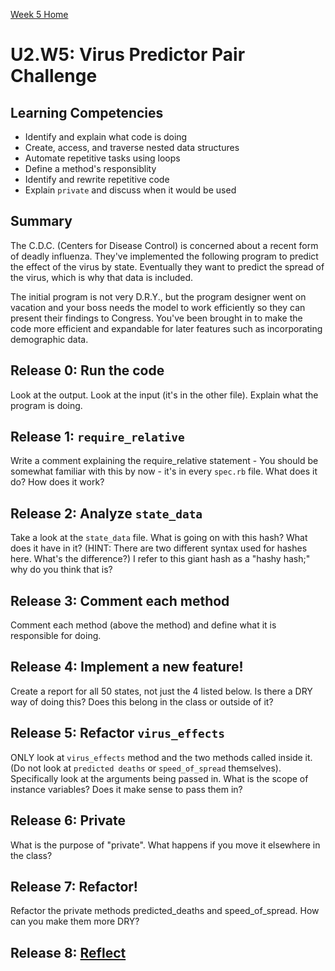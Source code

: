 [Week 5 Home](../)

# U2.W5: Virus Predictor Pair Challenge


## Learning Competencies
- Identify and explain what code is doing
- Create, access, and traverse nested data structures
- Automate repetitive tasks using loops
- Define a method's responsiblity
- Identify and rewrite repetitive code
- Explain `private` and discuss when it would be used

## Summary

The C.D.C. (Centers for Disease Control) is concerned about a recent form of deadly influenza. They've implemented the following program to predict the effect of the virus by state. Eventually they want to predict the spread of the virus, which is why that data is included.

The initial program is not very D.R.Y., but the program designer went on vacation and your boss needs the model to work efficiently so they can present their findings to Congress. You've been brought in to make the code more efficient and expandable for later features such as incorporating demographic data. 


## Release 0: Run the code 
Look at the output. Look at the input (it's in the other file). Explain what the program is doing.

## Release 1: `require_relative`
Write a comment explaining the require_relative statement - You should be somewhat familiar with this by now - it's in every `spec.rb` file. What does it do? How does it work?

## Release 2: Analyze `state_data`
Take a look at the `state_data` file. What is going on with this hash? What does it have in it? (HINT: There are two different syntax used for hashes here. What's the difference?) I refer to this giant hash as a "hashy hash;" why do you think that is?

## Release 3: Comment each method
Comment each method (above the method) and define what it is responsible for doing.

## Release 4: Implement a new feature!
Create a report for all 50 states, not just the 4 listed below.  Is there a DRY way of doing this? Does this belong in the class or outside of it?

## Release 5: Refactor `virus_effects`
ONLY look at `virus_effects` method and the two methods called inside it. (Do not look at `predicted deaths` or `speed_of_spread` themselves). Specifically look at the arguments being passed in. What is the scope of instance variables? Does it make sense to pass them in?

## Release 6: Private
What is the purpose of "private". What happens if you move it elsewhere in the class?

## Release 7: Refactor!
Refactor the private methods predicted_deaths and speed_of_spread.  How can you make them more DRY?

## Release 8: [Reflect](https://github.com/Devbootcamp/phase-0-handbook/blob/master/coding-references/reflection-guidelines.md)

